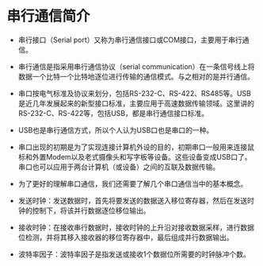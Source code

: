 # 串行通信简介

* 串行接口（Serial port）又称为串行通信接口或COM接口，主要用于串行通信。

* 串行通信是指采用串行通信协议（serial communication）在一条信号线上将数据一个比特一个比特地逐位进行传输的通信模式。与之相对的是并行通信。

* 串口按电气标准及协议来划分，包括RS-232-C、RS-422、RS485等。USB是近几年发展起来的新型接口标准，主要应用于高速数据传输领域。这里讲的RS-232-C、RS-422等，包括USB，都是串行通信接口标准。

* USB也是串行通信方式，所以个人认为USB口也是串口的一种。

* 串口出现的初期是为了实现连接计算机外设的目的，初期串口一般用来连接鼠标和外置Modem以及老式摄像头和写字板等设备。这些设备变成USB口了。串口也可以应用于两台计算机（或设备）之间的互联及数据传输。

* 为了更好的理解串口通信，我们还需要了解几个串口通信当中的基本概念。

* 发送时钟：发送数据时，首先将要发送的数据送入移位寄存器，然后在发送时钟的控制下，将该并行数据逐位移位输出。

* 接收时钟：在接收串行数据时，接收时钟的上升沿对接收数据采样，进行数据位检测，并将其移入接收器的移位寄存器中，最后组成并行数据输出。

* 波特率因子：波特率因子是指发送或接收1个数据位所需要的时钟脉冲个数。

